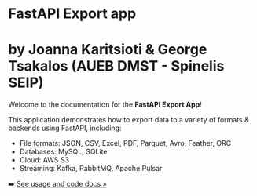 # FastAPI Export app 
# by Joanna Karitsioti & George Tsakalos (AUEB DMST - Spinelis SEIP)

Welcome to the documentation for the **FastAPI Export App**!

This application demonstrates how to export data to a variety of formats & backends using FastAPI, including:

- File formats: JSON, CSV, Excel, PDF, Parquet, Avro, Feather, ORC
- Databases: MySQL, SQLite
- Cloud: AWS S3
- Streaming: Kafka, RabbitMQ, Apache Pulsar

➡️ [See usage and code docs »](usage/export.md)
